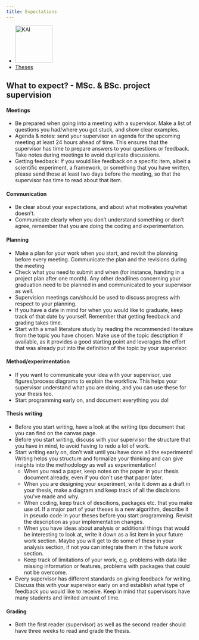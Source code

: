 ```yaml
---
title: Expectations
---
```


<nav><ul>
<li class="home"><a href="/"> <img src="../../images/logos/KAI_logo_small_transp.png" alt="KAI" width="100"/></a></li>
<li><a href="https://kai.cs.vu.nl/theses/">Theses</a></li>
</ul></nav>

## What to expect? -  MSc. & BSc. project supervision

#### Meetings
* Be prepared when going into a meeting with a supervisor. Make a list of questions you had/where you got stuck, and show clear examples. 
* Agenda & notes: send your supervisor an agenda for the upcoming meeting at least 24 hours ahead of time. This ensures that the supervisor has time to prepare answers to your questions or feedback. Take notes during meetings to avoid duplicate discussions.
* Getting feedback: If you would like feedback on a specific item, albeit a scientific experiment, a framework, or something that you have written, please send those at least two days before the meeting, so that the supervisor has time to read about that item. 

#### Communication
* Be clear about your expectations, and about what motivates you/what doesn’t.
* Communicate clearly when you don’t understand something or don’t agree, remember that you are doing the coding and experimentation.

#### Planning
* Make a plan for your work when you start, and revisit the planning before every meeting. Communicate the plan and the revisions during the meeting
* Check what you need to submit and when (for instance, handing in a project plan after one month). Any other deadlines concerning your graduation need to be planned in and communicated to your supervisor as well.
* Supervision meetings can/should be used to discuss progress with respect to your planning. 
* If you have a date in mind for when you would like to graduate, keep track of that date by yourself. Remember that getting feedback and grading takes time. 
* Start with a small literature study by reading the recommended literature from the topic you have chosen. Make use of the topic description if available, as it provides a good starting point and leverages the effort that was already put into the definition of the topic by your supervisor. 

#### Method/experimentation
* If you want to communicate your idea with your supervisor, use figures/process diagrams to explain the workflow. This helps your supervisor understand what you are doing, and you can use these for your thesis too. 
* Start programming early on, and document everything you do!

#### Thesis writing
* Before you start writing, have a look at the writing tips document that you can find on the canvas page. 
* Before you start writing, discuss with your supervisor the structure that you have in mind, to avoid having to redo a lot of work. 
* Start writing early on, don’t wait until you have done all the experiments! Writing helps you structure and formalize your thinking and can give insights into the methodology as well as experimentation!
    * When you read a paper, keep notes on the paper in your thesis document already, even if you don't use that paper later.
    * When you are designing your experiment, write it down as a draft in your thesis, make a diagram and keep track of all the discisions you've made and why.
    * When coding, keep track of descitions, packages etc. that you make use of. If a major part of your theses is a new algorithm, describe it in pseudo code in your theses before you start programming. Revisit the description as your implementation changes.
    * When you have ideas about analysis or additional things that would be interesting to look at, write it down as a list item in your future work section. Maybe you will get to do some of these in your analysis section, if not you can integrate them in the future work section.
    * Keep track of limitations of your work, e.g. problems with data like missing information or features, problems with packages that could not be overcome.
* Every supervisor has different standards on giving feedback for writing. Discuss this with your supervisor early on and establish what type of feedback you would like to receive. Keep in mind that supervisors have many students and limited amount of time.

#### Grading
* Both the first reader (supervisor) as well as the second reader should have three weeks to read and grade the thesis. 
